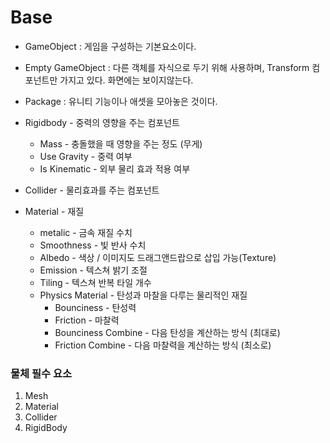 # Base

* GameObject : 게임을 구성하는 기본요소이다.  
* Empty GameObject : 다른 객체를 자식으로 두기 위해 사용하며, Transform 컴포넌트만 가지고 있다. 화면에는 보이지않는다.  
* Package : 유니티 기능이나 애셋을 모아놓은 것이다.  

* Rigidbody - 중력의 영향을 주는 컴포넌트
  * Mass - 충돌했을 때 영향을 주는 정도 (무게)
  * Use Gravity - 중력 여부
  * Is Kinematic - 외부 물리 효과 적용 여부
  
* Collider - 물리효과를 주는 컴포넌트

* Material - 재질
  * metalic  - 금속 재질 수치
  * Smoothness - 빛 반사 수치
  * Albedo - 색상 / 이미지도 드래그앤드랍으로 삽입 가능(Texture)
  * Emission - 텍스쳐 밝기 조절
  * Tiling - 텍스쳐 반복 타일 개수
  * Physics Material - 탄성과 마찰을 다루는 물리적인 재질 
    * Bounciness - 탄성력
    * Friction - 마찰력
    * Bounciness Combine - 다음 탄성을 계산하는 방식 (최대로)
    * Friction Combine - 다음 마찰력을 계산하는 방식 (최소로)
    
### 물체 필수 요소
1. Mesh
2. Material
3. Collider
4. RigidBody
    

